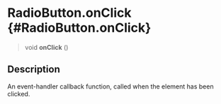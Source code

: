 RadioButton.onClick {#RadioButton.onClick}
===================

> void **onClick** ()

Description
-----------

An event-handler callback function, called when the element has been
clicked.
